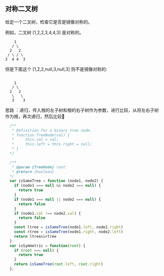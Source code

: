 ## 对称二叉树
给定一个二叉树，检查它是否是镜像对称的。

例如，二叉树 [1,2,2,3,4,4,3] 是对称的。
```base
    1
   / \
  2   2
 / \ / \
3  4 4  3
```
但是下面这个 [1,2,2,null,3,null,3] 则不是镜像对称的:
```base

    1
   / \
  2   2
   \   \
   3    3
```

思路 ：递归，传入根的左子树和根的右子树作为参数，进行比较，从将左右子树作为根，再次递归，然后比较

```javascript
  /**
   * Definition for a binary tree node.
   * function TreeNode(val) {
   *     this.val = val;
   *     this.left = this.right = null;
   * }
  */

  /**
   * @param {TreeNode} root
   * @return {boolean}
  */
  var isSameTree = function (node1, node2) {
    if (node1 === null && node2 === null) {
      return true
    }
    if (node1 === null || node2 === null) {
      return false
    }
    if (node1.val !== node2.val) {
      return false
    }
    const ltree = isSameTree(node1.left, node2.right)
    const rtree = isSameTree(node1.right, node2.left)
    return ltree&&rtree
  }
  var isSymmetric = function(root) {
    if (root === null) {
      return true
    }
    return isSameTree(root.left, root.right)
  };
```